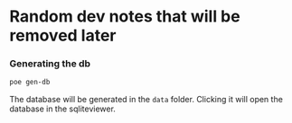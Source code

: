 # Random dev notes that will be removed later

### Generating the db
```bash
poe gen-db
```
The database will be generated in the `data` folder. Clicking it will open the database in the sqliteviewer.
